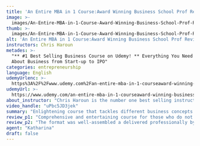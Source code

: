 ```yaml
---
title: 'An Entire MBA in 1 Course:Award Winning Business School Prof Review'
image: >-
  images/An-Entire-MBA-in-1-Course-Award-Winning-Business-School-Prof-Review.jpeg
thumb: >-
  images/An-Entire-MBA-in-1-Course-Award-Winning-Business-School-Prof-Review.jpeg
alt: 'An Entire MBA in 1 Course:Award Winning Business School Prof Review'
instructors: Chris Haroun
metades: >-
  "** #1 Best Selling Business Course on Udemy! ** Everything You Need to Know
  About Business from Start-up to IPO"
categories: entrepreneurship
language: English
udemyUrlenc: >-
  https%3A%2F%2Fwww.udemy.com%2Fan-entire-mba-in-1-courseaward-winning-business-school-prof%2F
udemyUrl: >-
  https://www.udemy.com/an-entire-mba-in-1-courseaward-winning-business-school-prof/
about_instructor: "Chris Haroun is the number one best selling instructor about business in Udemy. He has authored numerous best-selling books and his works have been featured in various media. He is the founder of Haroun Education Ventures which gives various online courses. His aim is to provide access to quality education for everyone while giving them a fun environment to learn."
video_handle: "uPbc5JD3jek"
summary: "Enlightening course that tackles different business concepts that can help various people to be inspired and manage their own business successfully. Lessons are accurate, entertaining and practical for the students who want to apply it in real-life. "
review_p1: "Comprehensive and entertaining course for those who do not have a background in business. All the information are relevant and up to date and the concepts can be easily grasped by the student. There are a lot of formulas given to the students in the live lectures which gives them the confidence about the whole course. The instructor covers everything in-depth and motivates the students to push through with the entire course. This course is very inspiring for people who want to put up their own business and gives them the right knowledge that they can utilize and manage it successfully. "
review_p2: "The format was well-assembled a delivered professionally by a knowledgeable instructor. Lots of examples are given and theories were also discussed and related to each other in order to give the students a solid understanding of the different concepts. It will help people take control of their lives and feel like they are heading in the direction that they want to go into. The instructor is good at engaging his students and has a good sense of humor which adds to the entertainment of the lessons. Life-changing course for people who wants to know the right concepts in business and wants to improve their lives."
agent: "Katharina"
draft: false
---
```


